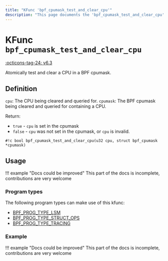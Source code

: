 ```yaml
---
title: "KFunc 'bpf_cpumask_test_and_clear_cpu'"
description: "This page documents the 'bpf_cpumask_test_and_clear_cpu' eBPF kfunc, including its definition, usage, program types that can use it, and examples."
---
```

# KFunc `bpf_cpumask_test_and_clear_cpu`

<!-- [FEATURE_TAG](bpf_cpumask_test_and_clear_cpu) -->
[:octicons-tag-24: v6.3](https://github.com/torvalds/linux/commit/516f4d3397c9e90f4da04f59986c856016269aa1)
<!-- [/FEATURE_TAG] -->

Atomically test and clear a CPU in a BPF cpumask.

## Definition

`cpu`: The CPU being cleared and queried for.
`cpumask`: The BPF cpumask being cleared and queried for containing a CPU.

Return:
* `true`  - `cpu` is set in the cpumask
* `false` - `cpu` was not set in the cpumask, or `cpu` is invalid.

<!-- [KFUNC_DEF] -->
`#!c bool bpf_cpumask_test_and_clear_cpu(u32 cpu, struct bpf_cpumask *cpumask)`
<!-- [/KFUNC_DEF] -->

## Usage

!!! example "Docs could be improved"
    This part of the docs is incomplete, contributions are very welcome

### Program types

The following program types can make use of this kfunc:

<!-- [KFUNC_PROG_REF] -->
- [BPF_PROG_TYPE_LSM](../program-type/BPF_PROG_TYPE_LSM.md)
- [BPF_PROG_TYPE_STRUCT_OPS](../program-type/BPF_PROG_TYPE_STRUCT_OPS.md)
- [BPF_PROG_TYPE_TRACING](../program-type/BPF_PROG_TYPE_TRACING.md)
<!-- [/KFUNC_PROG_REF] -->

### Example

!!! example "Docs could be improved"
    This part of the docs is incomplete, contributions are very welcome

